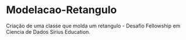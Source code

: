 # Modelacao-Retangulo
Criação de uma classe que molda um retangulo - Desafio Fellowship em Ciencia de Dados Sirius Education.
